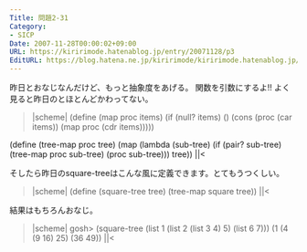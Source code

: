 ```yaml
---
Title: 問題2-31
Category:
- SICP
Date: 2007-11-28T00:00:02+09:00
URL: https://kiririmode.hatenablog.jp/entry/20071128/p3
EditURL: https://blog.hatena.ne.jp/kiririmode/kiririmode.hatenablog.jp/atom/entry/8454420450078216120
---
```



昨日とおなじなんだけど、もっと抽象度をあげる。
関数を引数にするよ!!
よく見ると昨日のとほとんどかわってない。
>|scheme|
(define (map proc items)
  (if (null? items)
      ()
      (cons (proc (car items))
	    (map proc (cdr items)))))

(define (tree-map proc tree)
  (map (lambda (sub-tree)
	 (if (pair? sub-tree)
	     (tree-map proc sub-tree)
	     (proc sub-tree)))
       tree))
||<

そしたら昨日のsquare-treeはこんな風に定義できます。とてもうつくしい。
>|scheme|
(define (square-tree tree) (tree-map square tree))
||<

結果はもちろんおなじ。
>|scheme|
gosh> (square-tree
       (list 1
	     (list 2 (list 3 4) 5)
	     (list 6 7)))
(1 (4 (9 16) 25) (36 49))
||<
